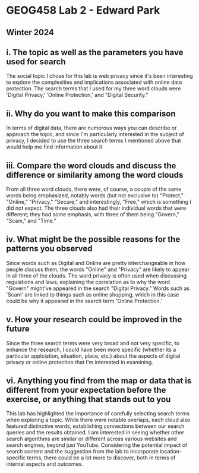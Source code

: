 # GEOG458 Lab 2 - Edward Park

## Winter 2024

## i. The topic as well as the parameters you have used for search 

The social topic I chose for this lab is web privacy since it's been interesting to explore the complexities and implications associated with online data protection. The search terms that I used for my three word clouds were 'Digital Privacy,' 'Online Protection,' and "Digital Security."

## ii. Why do you want to make this comparison

In terms of digital data, there are numerous ways you can describe or approach the topic, and since I'm particularly interested in the subject of privacy, I decided to use the three search terms I mentioned above that would help me find information about it

## iii. Compare the word clouds and discuss the difference or similarity among the word clouds

From all three word clouds, there were, of course, a couple of the same words being emphasized, notably words (but not exclusive to) "Protect," "Online," "Privacy," "Secure," and interestingly, "Free," which is something I did not expect. The three clouds also had their individual words that were different; they had some emphasis, with three of them being "Govern," "Scam," and "Time."

## iv. What might be the possible reasons for the patterns you observed

Since words such as Digital and Online are pretty interchangeable in how people discuss them, the words "Online" and "Privacy" are likely to appear in all three of the clouds. The word privacy is often used when discussing regulations and laws, explaining the correlation as to why the word "Govern" might've appeared in the search "Digital Privacy." Words such as 'Scam' are linked to things such as online shopping, which in this case could be why it appeared in the search term 'Online Protection.'

## v. How your research could be improved in the future

Since the three search terms were very broad and not very specific, to enhance the research, I could have been more specific (whether its a particular applciation, situation, place, etc.) about the aspects of digital privacy or online protection that I'm interested in examining.

## vi. Anything you find from the map or data that is different from your expectation before the exercise, or anything that stands out to you

This lab has highlighted the importance of carefully selecting search terms when exploring a topic. While there were notable overlaps, each cloud also featured distinctive words, establishing connections between our search queries and the results obtained. I am interested in seeing whether other search algorithms are similar or different across various websites and search engines, beyond just YouTube. Considering the potential impact of search content and the suggestion from the lab to incorporate location-specific terms, there could be a lot more to discover, both in terms of internal aspects and outcomes.